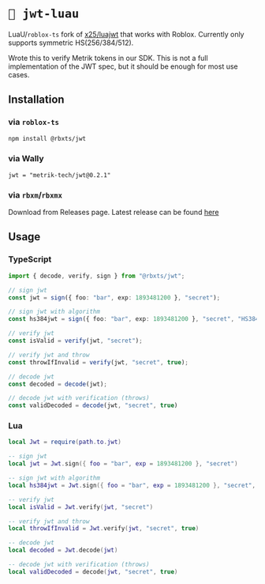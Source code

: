 # `🔑 jwt-luau`

LuaU/`roblox-ts` fork of [x25/luajwt](https://github.com/x25/luajwt) that works with Roblox. Currently only supports symmetric HS(256/384/512).

Wrote this to verify Metrik tokens in our SDK. This is not a full implementation of the JWT spec, but it should be enough for most use cases.

## Installation

### via `roblox-ts`
```bash
npm install @rbxts/jwt
```
### via Wally
```
jwt = "metrik-tech/jwt@0.2.1"
```
### via `rbxm`/`rbxmx`
Download from Releases page. Latest release can be found [here](
    https://github.com/metrik-tech/jwt-luau/releases/latest
)

## Usage

### TypeScript
```ts
import { decode, verify, sign } from "@rbxts/jwt";

// sign jwt
const jwt = sign({ foo: "bar", exp: 1893481200 }, "secret");

// sign jwt with algorithm
const hs384jwt = sign({ foo: "bar", exp: 1893481200 }, "secret", "HS384");

// verify jwt
const isValid = verify(jwt, "secret");

// verify jwt and throw
const throwIfInvalid = verify(jwt, "secret", true);

// decode jwt
const decoded = decode(jwt);

// decode jwt with verification (throws)
const validDecoded = decode(jwt, "secret", true)
```

### Lua
```lua
local Jwt = require(path.to.jwt)

-- sign jwt
local jwt = Jwt.sign({ foo = "bar", exp = 1893481200 }, "secret")

-- sign jwt with algorithm
local hs384jwt = Jwt.sign({ foo = "bar", exp = 1893481200 }, "secret", "HS384")

-- verify jwt
local isValid = Jwt.verify(jwt, "secret")

-- verify jwt and throw
local throwIfInvalid = Jwt.verify(jwt, "secret", true)

-- decode jwt
local decoded = Jwt.decode(jwt)

-- decode jwt with verification (throws)
local validDecoded = decode(jwt, "secret", true)
```




